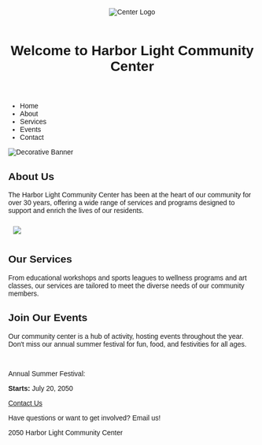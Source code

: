 <!DOCTYPE html> 
<html> 
<head> 
<title>Harbor Light Community Center</title>
</head> 
<body>
<font face="Arial, sans-serif">  
<header> 
<center>
<img src="https://edube.org/uploads/media/default/0001/04/logo.jpg" alt="Center 
Logo"><br><br>
<h1>Welcome to Harbor Light Community Center</h1>
</center> 
</header> 

<nav> 
<ul>
<li a="Home">Home</li>
<li a="About">About</li>
<li a="Services">Services</li>
<li a="Events">Events</li>
<li a="Contact">Contact</li> 
</ul>
</nav> 

<div class="banner"> 
<img src="https://edube.org/uploads/media/default/0001/04/decorative-banner.jpg" 
alt="Decorative Banner"> 
</div> 


<section> 
<div>
<main>
<h2><strong>About Us</strong></h2> 
<p>The Harbor Light Community Center has been at the heart of our community for over 
30 years, offering a wide range of services and programs designed to support and enrich the lives 
of our residents.</p> 
<p><img src="https://edube.org/uploads/media/default/0001/04/community-center.jpg" 
hspace="10" vspace="10"></p> 
</section>

<section> 
<h2><strong>Our Services</strong></h2> 
<p>From educational workshops and sports leagues to wellness programs and art classes, 
our services are tailored to meet the diverse needs of our community members.</p> 
</section> 

<section>
<h2><strong>Join Our Events</strong></h2> 
<p>Our community center is a hub of activity, hosting events throughout the year. Don't 
miss our annual summer festival for fun, food, and festivities for all ages.</p> 
<br> 
<p>Annual Summer Festival: </p>
<p><strong>Starts:</strong> July 20, 2050</p>
</section>
</main>

<footer> 
<a href="info@harbolight.com" subject="email" id="contact">Contact Us</a>
<p>Have questions or want to get involved? Email us!</p> 
<p>2050 Harbor Light Community Center</p>
</footer> 
</body>
</html>

